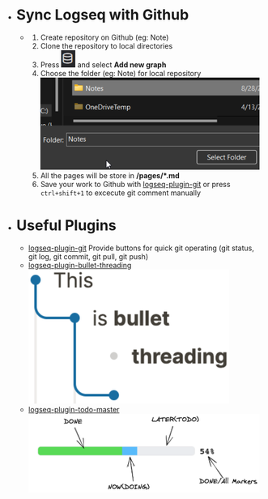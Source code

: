 - # Sync Logseq with Github
	- 1. Create repository on Github (eg: Note)
	  2. Clone the repository to local directories
	  3. Press ![image.png](../assets/image_1661680355000_0.png) and select **Add new graph**
	  4. Choose the folder (eg: Note) for local repository  
	  ![image.png](../assets/image_1661680623972_0.png) 
	  5. All the pages will be store in **<your repo>/pages/*.md**
	  6. Save your work to Github with [logseq-plugin-git](https://github.com/haydenull/logseq-plugin-git) or press `ctrl+shift+1` to excecute git comment manually
- # Useful Plugins
	- [logseq-plugin-git](https://github.com/haydenull/logseq-plugin-git)
	  Provide buttons for quick git operating (git status, git log, git commit, git pull, git push)
	- [logseq-plugin-bullet-threading](https://github.com/pengx17/logseq-plugin-bullet-threading)   
	  ![image.png](../assets/image_1661680142697_0.png)
	- [logseq-plugin-todo-master](https://github.com/pengx17/logseq-plugin-todo-master)  
	  ![image.png](../assets/image_1661680163729_0.png)